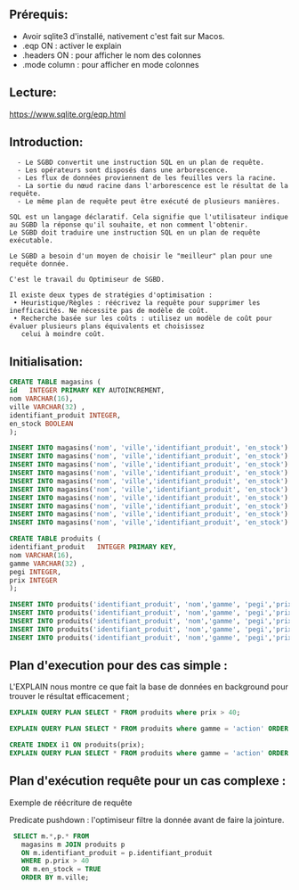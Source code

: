 



Prérequis: 
----------

* Avoir sqlite3 d'installé, nativement c'est fait sur Macos.
* .eqp ON :  activer le explain 
* .headers ON :  pour afficher le nom des colonnes  
* .mode column :  pour afficher en mode colonnes  

Lecture: 
----------
https://www.sqlite.org/eqp.html

Introduction:
------------

```
  - Le SGBD convertit une instruction SQL en un plan de requête.
  - Les opérateurs sont disposés dans une arborescence. 
  - Les flux de données proviennent de les feuilles vers la racine. 
  - La sortie du nœud racine dans l'arborescence est le résultat de la requête.
  - Le même plan de requête peut être exécuté de plusieurs manières.
```


```
SQL est un langage déclaratif. Cela signifie que l'utilisateur indique au SGBD la réponse qu'il souhaite, et non comment l'obtenir.
Le SGBD doit traduire une instruction SQL en un plan de requête exécutable. 

Le SGBD a besoin d'un moyen de choisir le "meilleur" plan pour une requête donnée.

C'est le travail du Optimiseur de SGBD.

Il existe deux types de stratégies d'optimisation :
 • Heuristique/Règles : réécrivez la requête pour supprimer les inefficacités. Ne nécessite pas de modèle de coût.
 • Recherche basée sur les coûts : utilisez un modèle de coût pour évaluer plusieurs plans équivalents et choisissez 
   celui à moindre coût.
```


Initialisation:
------------
```sql
CREATE TABLE magasins (
id   INTEGER PRIMARY KEY AUTOINCREMENT,
nom VARCHAR(16),
ville VARCHAR(32) ,
identifiant_produit INTEGER, 
en_stock BOOLEAN
);
```

```sql
INSERT INTO magasins('nom', 'ville','identifiant_produit', 'en_stock') VALUES ('microgame','paris', 1, TRUE);
INSERT INTO magasins('nom', 'ville','identifiant_produit', 'en_stock') VALUES ('microgame','paris', 3, TRUE);
INSERT INTO magasins('nom', 'ville','identifiant_produit', 'en_stock') VALUES ('microgame','paris', 5, FALSE);
INSERT INTO magasins('nom', 'ville','identifiant_produit', 'en_stock') VALUES ('macrogame_21','lille', 1, TRUE);
INSERT INTO magasins('nom', 'ville','identifiant_produit', 'en_stock') VALUES ('macrogame_21','lille',5, FALSE);
INSERT INTO magasins('nom', 'ville','identifiant_produit', 'en_stock') VALUES ('irongame','paris', 4, TRUE);
INSERT INTO magasins('nom', 'ville','identifiant_produit', 'en_stock') VALUES ('irongame','paris', 3, TRUE);
INSERT INTO magasins('nom', 'ville','identifiant_produit', 'en_stock') VALUES ('irongame','paris', 5, FALSE);
INSERT INTO magasins('nom', 'ville','identifiant_produit', 'en_stock') VALUES ('decagame','toulouse', 2, TRUE);
INSERT INTO magasins('nom', 'ville','identifiant_produit', 'en_stock') VALUES ('decagame','toulouse', 5, TRUE);
```

```sql
CREATE TABLE produits (
identifiant_produit   INTEGER PRIMARY KEY,
nom VARCHAR(16),
gamme VARCHAR(32) ,
pegi INTEGER,
prix INTEGER
);
```

```sql
INSERT INTO produits('identifiant_produit', 'nom','gamme', 'pegi','prix') VALUES (1,'Gta', 'action', 18,30);
INSERT INTO produits('identifiant_produit', 'nom','gamme', 'pegi','prix') VALUES (2,'GodOfWar', 'action', 18,30);
INSERT INTO produits('identifiant_produit', 'nom','gamme', 'pegi','prix') VALUES (3,'AnimalCrossing', 'strategie', 3,40);
INSERT INTO produits('identifiant_produit', 'nom','gamme', 'pegi','prix') VALUES (4,'Warhammer', 'strategie', 16,30);
INSERT INTO produits('identifiant_produit', 'nom','gamme', 'pegi','prix') VALUES (5,'EldenRing', 'action', 18,50);
```


Plan d'execution  pour des cas simple :
------------

L'EXPLAIN nous montre ce que fait la base de données en background pour trouver le résultat efficacement ; 

```sql
EXPLAIN QUERY PLAN SELECT * FROM produits where prix > 40;
```

```sql
EXPLAIN QUERY PLAN SELECT * FROM produits where gamme = 'action' ORDER BY prix;
```

```sql
CREATE INDEX i1 ON produits(prix);
EXPLAIN QUERY PLAN SELECT * FROM produits where gamme = 'action' ORDER BY prix;
```


Plan d'exécution requête pour un cas complexe :
------------

Exemple de réécriture de requête

Predicate pushdown : l'optimiseur filtre la donnée avant de faire la jointure. 

```sql
 SELECT m.*,p.* FROM 
   magasins m JOIN produits p 
   ON m.identifiant_produit = p.identifiant_produit
   WHERE p.prix > 40
   OR m.en_stock = TRUE
   ORDER BY m.ville;
```